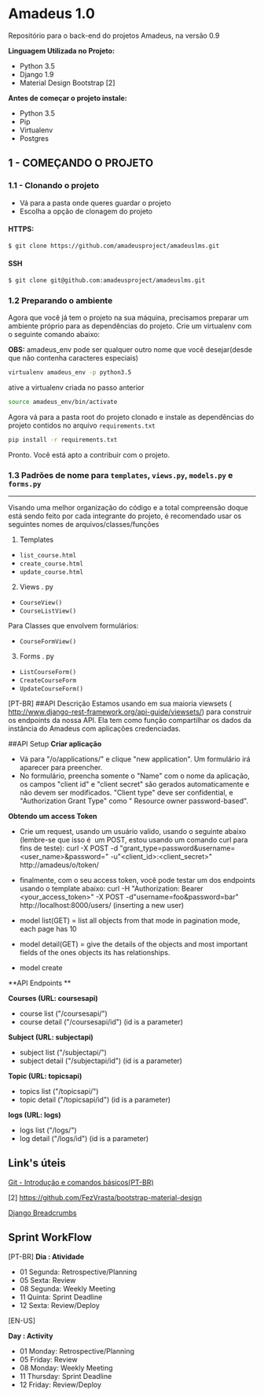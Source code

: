 # Amadeus 1.0

  Repositório para o back-end do projetos Amadeus, na versão 0.9

**Linguagem Utilizada no Projeto:**
* Python 3.5 
* Django 1.9
* Material Design Bootstrap [2]

**Antes de começar o projeto instale:**
* Python 3.5
* Pip
* Virtualenv
* Postgres

## 1 - COMEÇANDO O PROJETO

### 1.1 - Clonando o projeto

* Vá para a pasta onde queres guardar o projeto
* Escolha a opção de clonagem do projeto

#### HTTPS:

```bash
$ git clone https://github.com/amadeusproject/amadeuslms.git
```

#### SSH

```bash
$ git clone git@github.com:amadeusproject/amadeuslms.git
```


### 1.2 Preparando o ambiente

Agora que você já tem o projeto na sua máquina, precisamos preparar um ambiente próprio para as dependências do projeto. Crie um virtualenv com o seguinte comando abaixo:

**OBS:**  amadeus_env pode ser qualquer outro nome que você desejar(desde que não contenha caracteres especiais)

```bash
virtualenv amadeus_env -p python3.5
```
ative a virtualenv criada no passo anterior

```bash
source amadeus_env/bin/activate
```

Agora vá para a pasta root do projeto clonado e instale as dependências do projeto contidos no arquivo `requirements.txt`

```bash
pip install -r requirements.txt
```
Pronto. Você está apto a contribuir com o projeto.

### 1.3 Padrões de nome para `templates`, `views.py`, `models.py` e `forms.py`
---

Visando uma melhor organização do código e a total compreensão doque está sendo feito por cada integrante do projeto, é recomendado usar os seguintes nomes de arquivos/classes/funções

1. Templates

* `list_course.html`
* `create_course.html`
* `update_course.html`

2. Views . py

* `CourseView()`
* `CourseListView()`

Para Classes que envolvem formulários:
* `CourseFormView()`

3. Forms . py

* `ListCourseForm()`
* `CreateCourseForm`
* `UpdateCourseForm()`

[PT-BR]
##API Descrição
Estamos usando em sua maioria viewsets ( http://www.django-rest-framework.org/api-guide/viewsets/) para construir os endpoints da nossa API. Ela tem como função compartilhar os dados da instância do Amadeus com aplicações credenciadas.

##API Setup
**Criar aplicação**
* Vá para "/o/applications/" e clique "new application". Um formulário irá aparecer para preencher.
* No formulário, preencha somente o "Name" com o nome da aplicação, os campos "client id" e "client secret" são gerados automaticamente e não devem ser modificados. 
"Client type" deve ser confidential, e "Authorization Grant Type" como " Resource owner password-based".

**Obtendo um access Token**

* Crie um request, usando um usuário valido, usando o seguinte abaixo (lembre-se que isso é  um POST, estou usando um comando curl para fins de teste): 
curl -X POST -d "grant_type=password&username=<user_name>&password=<password>" -u"<client_id>:<client_secret>" http://amadeus/o/token/

* finalmente, com o seu access token, você pode testar um dos endpoints usando o template abaixo: 
curl -H "Authorization: Bearer <your_access_token>" -X POST -d"username=foo&password=bar" http://localhost:8000/users/ (inserting a new user)
 

* model list(GET) = list all objects from that mode in pagination mode, each page has 10
* model detail(GET) = give the details of the objects and most important fields of the ones objects its has relationships.
* model create

**API Endpoints **

**Courses (URL: coursesapi)**
* course list ("/coursesapi/")
* course detail ("/coursesapi/id") (id is a parameter)

**Subject (URL: subjectapi)**
* subject list ("/subjectapi/")
* subject detail ("/subjectapi/id") (id is a parameter)

**Topic (URL: topicsapi)**
* topics list ("/topicsapi/")
* topic detail ("/topicsapi/id") (id is a parameter)

**logs (URL: logs)**
* logs list ("/logs/")
* log detail ("/logs/id") (id is a parameter)




## Link's úteis
[Git - Introdução e comandos básicos(PT-BR)](https://github.com/fernandomayer/git-rautu/blob/master/0_configuracao-inicial.md)

[2] https://github.com/FezVrasta/bootstrap-material-design

[Django Breadcrumbs](http://django-bootstrap-breadcrumbs.readthedocs.io/en/latest/)


## Sprint WorkFlow
[PT-BR]
**Dia : Atividade**
* 01 Segunda: Retrospective/Planning
* 05 Sexta: Review
* 08 Segunda: Weekly Meeting
* 11 Quinta: Sprint Deadline
* 12 Sexta: Review/Deploy

[EN-US]

**Day  : Activity**
* 01 Monday: Retrospective/Planning
* 05 Friday: Review
* 08 Monday: Weekly Meeting
* 11 Thursday: Sprint Deadline
* 12 Friday: Review/Deploy
